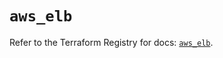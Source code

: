 # `aws_elb`

Refer to the Terraform Registry for docs: [`aws_elb`](https://registry.terraform.io/providers/hashicorp/aws/5.100.0/docs/resources/elb).

